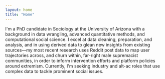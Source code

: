 ```yaml
---
layout: home
title: "Home"
---
```


I'm a PhD candidate in Sociology at the University of Arizona with a background in data wrangling, advanced quantitative methods, and computational social science. I excel at data cleaning, preparation, and analysis, and in using derived data to glean new insights from existing sources—my most recent research uses Reddit post data to map user trajectories across, and churn within, far-right male supremacist communities, in order to inform intervention efforts and platform policies around extremism. Currently, I'm seeking industry and alt-ac roles that use complex data to tackle prominent social issues. 


